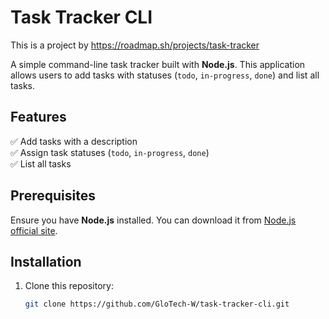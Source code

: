 # Task Tracker CLI

This is a project by https://roadmap.sh/projects/task-tracker

A simple command-line task tracker built with **Node.js**. This application allows users to add tasks with statuses (`todo`, `in-progress`, `done`) and list all tasks.

## Features
✅ Add tasks with a description  
✅ Assign task statuses (`todo`, `in-progress`, `done`)  
✅ List all tasks  

## Prerequisites
Ensure you have **Node.js** installed. You can download it from [Node.js official site](https://nodejs.org/).

## Installation

1. Clone this repository:
   ```sh
   git clone https://github.com/GloTech-W/task-tracker-cli.git
